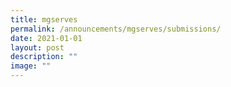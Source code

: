 ```yaml
---
title: mgserves
permalink: /announcements/mgserves/submissions/
date: 2021-01-01
layout: post
description: ""
image: ""
---
```

